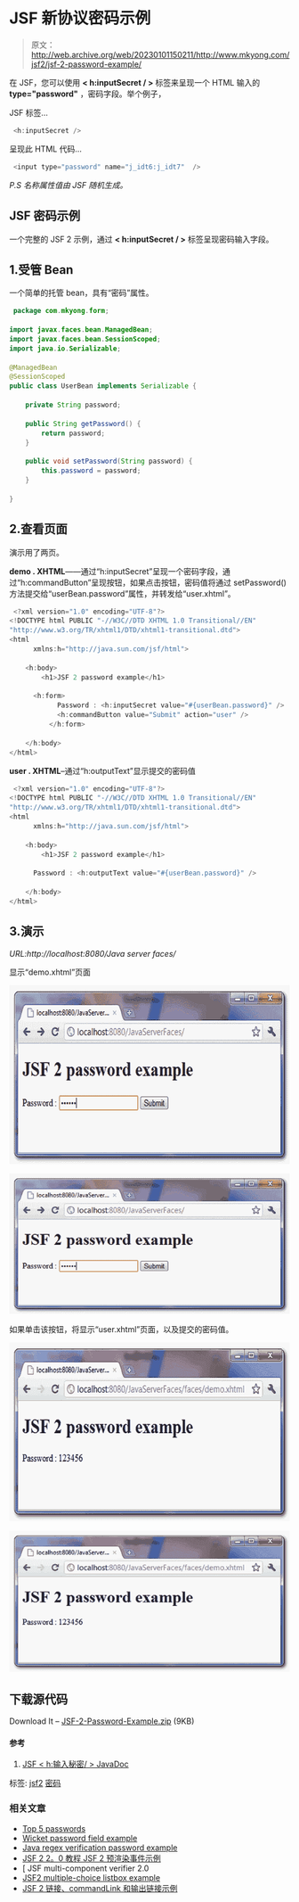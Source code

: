 # JSF 新协议密码示例

> 原文：<http://web.archive.org/web/20230101150211/http://www.mkyong.com/jsf2/jsf-2-password-example/>

在 JSF，您可以使用 **< h:inputSecret / >** 标签来呈现一个 HTML 输入的 **type="password"** ，密码字段。举个例子，

JSF 标签…

```java
 <h:inputSecret /> 
```

呈现此 HTML 代码…

```java
 <input type="password" name="j_idt6:j_idt7"  /> 
```

*P.S 名称属性值由 JSF 随机生成。*

## JSF 密码示例

一个完整的 JSF 2 示例，通过 **< h:inputSecret / >** 标签呈现密码输入字段。

## 1.受管 Bean

一个简单的托管 bean，具有“密码”属性。

```java
 package com.mkyong.form;

import javax.faces.bean.ManagedBean;
import javax.faces.bean.SessionScoped;
import java.io.Serializable;

@ManagedBean
@SessionScoped
public class UserBean implements Serializable {

	private String password;

	public String getPassword() {
		return password;
	}

	public void setPassword(String password) {
		this.password = password;
	}

} 
```

## 2.查看页面

演示用了两页。

**demo . XHTML**——通过“h:inputSecret”呈现一个密码字段，通过“h:commandButton”呈现按钮，如果点击按钮，密码值将通过 setPassword()方法提交给“userBean.password”属性，并转发给“user.xhtml”。

```java
 <?xml version="1.0" encoding="UTF-8"?>
<!DOCTYPE html PUBLIC "-//W3C//DTD XHTML 1.0 Transitional//EN" 
"http://www.w3.org/TR/xhtml1/DTD/xhtml1-transitional.dtd">
<html    
      xmlns:h="http://java.sun.com/jsf/html">

    <h:body>
    	<h1>JSF 2 password example</h1>

	  <h:form>
    		Password : <h:inputSecret value="#{userBean.password}" />
    		<h:commandButton value="Submit" action="user" />
    	  </h:form>

    </h:body>
</html> 
```

**user . XHTML**–通过“h:outputText”显示提交的密码值

```java
 <?xml version="1.0" encoding="UTF-8"?>
<!DOCTYPE html PUBLIC "-//W3C//DTD XHTML 1.0 Transitional//EN" 
"http://www.w3.org/TR/xhtml1/DTD/xhtml1-transitional.dtd">
<html    
      xmlns:h="http://java.sun.com/jsf/html">

    <h:body>
    	<h1>JSF 2 password example</h1>

	  Password : <h:outputText value="#{userBean.password}" />

    </h:body>
</html> 
```

## 3.演示

*URL:http://localhost:8080/Java server faces/*

显示“demo.xhtml”页面

<noscript><img src="img/3b498ad224c663b2d89850bd89140d2d.png" alt="jsf2-password-example-1" title="jsf2-password-example-1" width="640" height="321" data-original-src="http://web.archive.org/web/20201212022634im_/http://www.mkyong.com/wp-content/uploads/2010/09/jsf2-password-example-1.png"/></noscript>

![jsf2-password-example-1](img/6ee0339cee5519e8a97737b9f164f21a.png "jsf2-password-example-1")

如果单击该按钮，将显示“user.xhtml”页面，以及提交的密码值。

<noscript><img src="img/c59e14b21d588358e560bd31eb58fb39.png" alt="jsf2-password-example-2" title="jsf2-password-example-2" width="640" height="321" data-original-src="http://web.archive.org/web/20201212022634im_/http://www.mkyong.com/wp-content/uploads/2010/09/jsf2-password-example-2.png"/></noscript>

![jsf2-password-example-2](img/ca31ceeb46431fab9c46684c716e3f46.png "jsf2-password-example-2")

## 下载源代码

Download It – [JSF-2-Password-Example.zip](http://web.archive.org/web/20201212022634/http://www.mkyong.com/wp-content/uploads/2010/09/JSF-2-Password-Example.zip) (9KB)

#### 参考

1.  [JSF < h:输入秘密/ > JavaDoc](http://web.archive.org/web/20201212022634/https://javaserverfaces.dev.java.net/nonav/docs/2.0/pdldocs/facelets/h/inputSecret.html)

标签: [jsf2](http://web.archive.org/web/20201212022634/https://mkyong.com/tag/jsf2/) [密码](http://web.archive.org/web/20201212022634/https://mkyong.com/tag/password/)<input type="hidden" id="mkyong-current-postId" value="7132">

### 相关文章

*   [Top 5 passwords](/web/20201212022634/https://mkyong.com/computer-tips/top-5-strongest-password/)
*   [Wicket password field example](/web/20201212022634/https://mkyong.com/wicket/wicket-password-field-example/)
*   [Java regex verification password example](/web/20201212022634/https://mkyong.com/regular-expressions/how-to-validate-password-with-regular-expression/)
*   [JSF 2 2。0 教程 JSF 2 预渲染事件示例](/web/20201212022634/https://mkyong.com/tutorials/jsf-2-0-tutorials/)
*   [ JSF multi-component verifier 2.0
*   [JSF2 multiple-choice listbox example](/web/20201212022634/https://mkyong.com/jsf2/jsf-2-multiple-select-listbox-example/)
*   [JSF 2 链接、commandLink 和输出链接示例](/web/20201212022634/https://mkyong.com/jsf2/jsf-2-link-commandlink-and-outputlink-example/)